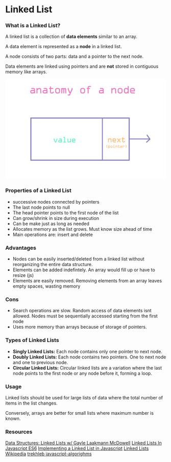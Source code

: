 # Linked List

### What is a Linked List?

A linked list is a collection of **data elements** similar to an array.

A data element is represented as a **node** in a linked list.

A node consists of two parts: data and a pointer to the next node.

Data elements are linked using pointers and are **not** stored in contiguous memory like arrays.

![a diagram of a single nodes anatomy](assets/node-anatomy.jpg)

### Properties of a Linked List

- successive nodes connected by pointers
- The last node points to null
- The head pointer points to the first node of the list
- Can grow/shrink in size during execution
- Can be make just as long as needed
- Allocates memory as the list grows. Must know size ahead of time
- Main operations are: insert and delete

### Advantages

- Nodes can be easily inserted/deleted from a linked list without reorganizing the entire data structure.
- Elements can be added indefintely. An array would fill up or have to resize (js)
- Elements are easily removed. Removing elements from an array leaves empty spaces, wasting memory

### Cons

- Search operations are slow. Random access of data elements isnt allowed. Nodes must be sequentially accessed starting from the first node
- Uses more memory than arrays because of storage of pointers.

### Types of Linked Lists

- **Singly Linked Lists:** Each node contains only one pointer to next node.
- **Doubly Linked Lists:** Each node contains two pointers. One to next node and one to previous node.
- **Circular Linked Lists:** Circular linked lists are a variation where the last node points to the first node or any node before it, forming a loop.

### Usage

Linked lists should be used for large lists of data where the total number of items in the list changes.

Conversely, arrays are better for small lists where maximum number is known.

### Resources

[Data Structures: Linked Lists w/ Gayle Laakmann McDowell](https://www.youtube.com/watch?v=njTh_OwMljA&list=PLLXdhg_r2hKA7DPDsunoDZ-Z769jWn4R8&index=3&t=1s)
[Linked Lists In Javascript ES6](https://codeburst.io/linked-lists-in-javascript-es6-code-part-1-6dd349c3dcc3)
[Implementing a Linked List in Javascript](https://www.freecodecamp.org/news/implementing-a-linked-list-in-javascript/)
[Linked Lists Wikipedia](https://en.wikipedia.org/wiki/Linked_list)
[trekhleb javascript-algorighms](https://github.com/trekhleb/javascript-algorithms)
